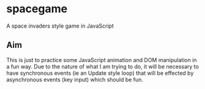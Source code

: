 # spacegame
A space invaders style game in JavaScript

## Aim

This is just to practice some JavaScript animation and DOM manipulation in a fun way. Due to the nature of what I am trying to do, it will be necessary to have 
synchronous events (ie an Update style loop) that will be effected by asynchronous events (key input) which should be fun.

